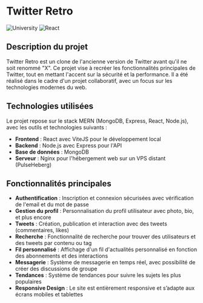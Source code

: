 # Twitter Retro

![University](https://img.shields.io/badge/University-Project-2F77DF?labelColor=679EEE&style=for-the-badge)
![React](https://shields.io/badge/react-black?logo=react&style=for-the-badge)

## Description du projet

Twitter Retro est un clone de l'ancienne version de Twitter avant qu'il ne soit renommé "X". Ce projet vise à recréer les fonctionnalités principales de Twitter, tout en mettant l'accent sur la sécurité et la performance. Il a été réalisé dans le cadre d'un projet collaboratif, avec un focus sur les technologies modernes du web.

## Technologies utilisées

Le projet repose sur le stack MERN (MongoDB, Express, React, Node.js), avec les outils et technologies suivants :
- **Frontend** : React avec ViteJS pour le développement local
- **Backend** : Node.js avec Express pour l'API
- **Base de données** : MongoDB
- **Serveur** : Nginx pour l'hébergement web sur un VPS distant (PulseHeberg)

## Fonctionnalités principales

- **Authentification** : Inscription et connexion sécurisées avec vérification de l'email et du mot de passe
- **Gestion du profil** : Personnalisation du profil utilisateur avec photo, bio, et plus encore
- **Tweets** : Création, publication et interaction avec des tweets (commentaires, likes)
- **Recherche** : Fonctionnalité de recherche pour trouver des utilisateurs et des tweets par contenu ou tag
- **Fil personnalisé** : Affichage d'un fil d'actualités personnalisé en fonction des abonnements et des interactions
- **Messagerie** : Système de messagerie en temps réel, avec possibilité de créer des discussions de groupe
- **Tendances** : Système de tendances pour suivre les sujets les plus populaires
- **Responsive Design** : Le site est entièrement responsive et s’adapte aux écrans mobiles et tablettes
